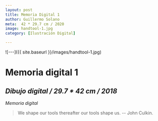 ```yaml
---
layout: post
title: Memoria Digital 1
author: Guillermo Solano
meta:  42 * 29.7 cm / 2020
image: handtool-1.jpg
category: [Ilustración Digital]

---
```


![---]({{ site.baseurl }}/images/handtool-1.jpg)

# Memoria digital 1
## _Dibujo digital / 29.7 * 42 cm / 2018_

*Memoria digital*
> We shape our tools thereafter our tools shape us.
> -- John Culkin.

